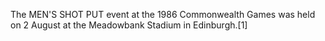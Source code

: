 The MEN'S SHOT PUT event at the 1986 Commonwealth Games was held on 2 August at the Meadowbank Stadium in Edinburgh.[1]
